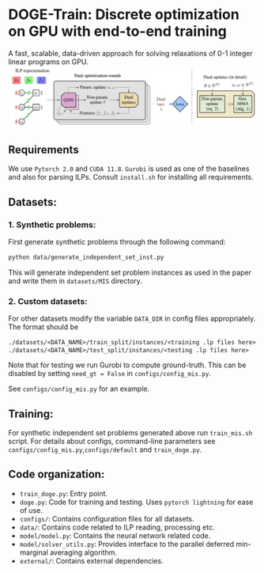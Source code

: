 # DOGE-Train: Discrete optimization on GPU with end-to-end training
A fast, scalable, data-driven approach for solving relaxations of 0-1 integer linear programs on GPU.
![DOGE pipeline](./data/doge_pipeline.PNG)

## Requirements
We use `Pytorch 2.0` and `CUDA 11.8`. `Gurobi` is used as one of the baselines and also for parsing ILPs. Consult `install.sh` for installing all requirements.

## Datasets:
### 1. Synthetic problems:
First generate synthetic problems through the following command:
```bash
python data/generate_independent_set_inst.py
```
This will generate independent set problem instances as used in the paper and write them in `datasets/MIS` directory. 
### 2. Custom datasets:
For other datasets modify the variable `DATA_DIR` in config files appropriately. The format should be 
```
./datasets/<DATA_NAME>/train_split/instances/<training .lp files here>
./datasets/<DATA_NAME>/test_split/instances/<testing .lp files here>
```

Note that for testing we run Gurobi to compute ground-truth. This can be disabled by setting `need_gt = False` in `configs/config_mis.py`. 

See `configs/config_mis.py` for an example.

## Training:
For synthetic independent set problems generated above run `train_mis.sh` script. For details about configs, command-line parameters see `configs/config_mis.py`,`configs/default` and `train_doge.py`.

## Code organization:

- `train_doge.py`: Entry point. 
- `doge.py`: Code for training and testing. Uses `pytorch lightning` for ease of use. 
- `configs/`: Contains configuration files for all datasets. 
- `data/`: Contains code related to ILP reading, processing etc. 
- `model/model.py`: Contains the neural network related code. 
- `model/solver_utils.py`: Provides interface to the parallel deferred min-marginal averaging algorithm.   
- `external/`: Contains external dependencies. 

